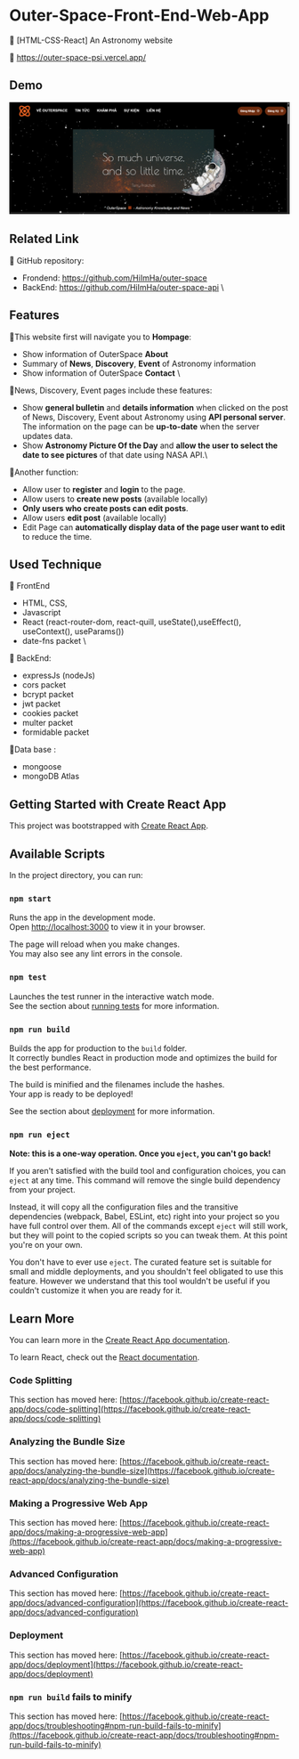 # Outer-Space-Front-End-Web-App

🌸 [HTML-CSS-React] An Astronomy website

📌 https://outer-space-psi.vercel.app/ 

## Demo
![Demo](https://github.com/phanngocha99/Outer-Space-Front-End-Web-App/blob/main/public/demo.png)

## Related Link

📌 GitHub repository: 
- Frondend: https://github.com/HiImHa/outer-space
- BackEnd: https://github.com/HiImHa/outer-space-api \

## Features
🌟This website first will navigate you to **Hompage**:
- Show information of OuterSpace **About** 
- Summary of **News**, **Discovery**, **Event** of Astronomy information
- Show information of OuterSpace **Contact** \

🌟News, Discovery, Event pages include these features:
- Show **general bulletin** and **details information** when clicked on the post of News, Discovery, Event about Astronomy using **API personal server**. The information on the page can be **up-to-date** when the server updates data.
- Show **Astronomy Picture Of the Day** and **allow the user to select the date to see pictures** of that date using NASA API.\

🌟Another function: 
- Allow user to **register** and **login** to the page.
- Allow users to **create new posts** (available locally)
- **Only users who create posts can edit posts**.
- Allow users **edit post** (available locally)
- Edit Page can **automatically display data of the page user want to edit** to reduce the time.

## Used Technique
🌷 FrontEnd
- HTML, CSS, 
- Javascript
- React (react-router-dom, react-quill, useState(),useEffect(), useContext(), useParams())
- date-fns packet \

🌷 BackEnd:
- expressJs (nodeJs)
- cors packet
- bcrypt packet
- jwt packet
- cookies packet
- multer packet
- formidable packet

🌷Data base :
- mongoose
- mongoDB Atlas

## Getting Started with Create React App

This project was bootstrapped with [Create React App](https://github.com/facebook/create-react-app).

## Available Scripts

In the project directory, you can run:

### `npm start`

Runs the app in the development mode.\
Open [http://localhost:3000](http://localhost:3000) to view it in your browser.

The page will reload when you make changes.\
You may also see any lint errors in the console.

### `npm test`

Launches the test runner in the interactive watch mode.\
See the section about [running tests](https://facebook.github.io/create-react-app/docs/running-tests) for more information.

### `npm run build`

Builds the app for production to the `build` folder.\
It correctly bundles React in production mode and optimizes the build for the best performance.

The build is minified and the filenames include the hashes.\
Your app is ready to be deployed!

See the section about [deployment](https://facebook.github.io/create-react-app/docs/deployment) for more information.

### `npm run eject`

**Note: this is a one-way operation. Once you `eject`, you can't go back!**

If you aren't satisfied with the build tool and configuration choices, you can `eject` at any time. This command will remove the single build dependency from your project.

Instead, it will copy all the configuration files and the transitive dependencies (webpack, Babel, ESLint, etc) right into your project so you have full control over them. All of the commands except `eject` will still work, but they will point to the copied scripts so you can tweak them. At this point you're on your own.

You don't have to ever use `eject`. The curated feature set is suitable for small and middle deployments, and you shouldn't feel obligated to use this feature. However we understand that this tool wouldn't be useful if you couldn't customize it when you are ready for it.

## Learn More

You can learn more in the [Create React App documentation](https://facebook.github.io/create-react-app/docs/getting-started).

To learn React, check out the [React documentation](https://reactjs.org/).

### Code Splitting

This section has moved here: [https://facebook.github.io/create-react-app/docs/code-splitting](https://facebook.github.io/create-react-app/docs/code-splitting)

### Analyzing the Bundle Size

This section has moved here: [https://facebook.github.io/create-react-app/docs/analyzing-the-bundle-size](https://facebook.github.io/create-react-app/docs/analyzing-the-bundle-size)

### Making a Progressive Web App

This section has moved here: [https://facebook.github.io/create-react-app/docs/making-a-progressive-web-app](https://facebook.github.io/create-react-app/docs/making-a-progressive-web-app)

### Advanced Configuration

This section has moved here: [https://facebook.github.io/create-react-app/docs/advanced-configuration](https://facebook.github.io/create-react-app/docs/advanced-configuration)

### Deployment

This section has moved here: [https://facebook.github.io/create-react-app/docs/deployment](https://facebook.github.io/create-react-app/docs/deployment)

### `npm run build` fails to minify

This section has moved here: [https://facebook.github.io/create-react-app/docs/troubleshooting#npm-run-build-fails-to-minify](https://facebook.github.io/create-react-app/docs/troubleshooting#npm-run-build-fails-to-minify)
